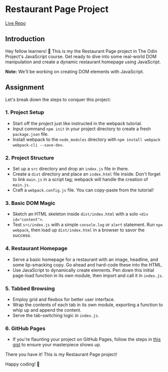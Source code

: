  
# Restaurant Page Project

[Live Repo](https://h-yau.github.io/restaurant-page/)

## Introduction

Hey fellow learners! 👋 This is my the Restaurant Page project in The Odin Project's JavaScript course. Get ready to dive into some real-world DOM manipulation and create a dynamic restaurant homepage using JavaScript.

**Note:** We'll be working on creating DOM elements with JavaScript.

## Assignment

Let's break down the steps to conquer this project:

### 1. Project Setup

- Start off the project just like instructed in the webpack tutorial.
- Input command `npm init` in your project directory to create a fresh `package.json` file.
- Install webpack to the `node_modules` directory with `npm install webpack webpack-cli --save-dev`.


### 2. Project Structure

- Set up a `src` directory and drop an `index.js` file in there.
- Create a `dist` directory and place an `index.html` file inside. Don't forget to link `main.js` in a script tag; webpack will handle the creation of `main.js`.
- Craft a `webpack.config.js` file. You can copy-paste from the tutorial!


### 3. Basic DOM Magic

- Sketch an HTML skeleton inside `dist/index.html` with a solo `<div id="content">`.
- Test `src/index.js` with a simple `console.log` or `alert` statement. Run `npx webpack`, then load up `dist/index.html` in a browser to savor the success.

### 4. Restaurant Homepage

- Serve a basic homepage for a restaurant with an image, headline, and some lip-smacking copy. Go ahead and hard-code these into the HTML.
- Use JavaScript to dynamically create elements. Pen down this initial page-load function in its own module, then import and call it in `index.js`.

### 5. Tabbed Browsing

- Employ grid and flexbox for better user interface. 
- Wrap the contents of each tab in its own module, exporting a function to whip up and append the content.
- Serve the tab-switching logic in `index.js`.

### 6. GitHub Pages

- If you're flaunting your project on GitHub Pages, follow the steps in [this gist](https://gist.github.com/cobyism/4730490) to ensure your masterpiece shows up.


There you have it! This is my Restaurant Page project!

Happy coding! 🚀

